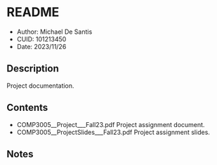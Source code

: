 # README
* Author: Michael De Santis
* CUID: 101213450
* Date: 2023/11/26

## Description
Project documentation.

## Contents
* COMP3005__Project___Fall23.pdf
    Project assignment document.
* COMP3005__ProjectSlides___Fall23.pdf
    Project assignment slides.

## Notes

